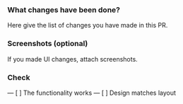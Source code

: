 ### What changes have been done? 
Here give the list of changes you have made in this PR.

### Screenshots (optional)
If you made UI changes, attach screenshots.

### Check
— [ ] The functionality works
— [ ] Design matches layout
